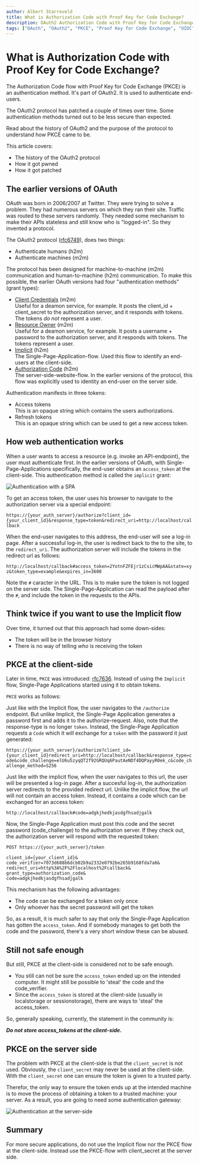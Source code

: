 ```yaml
---
author: Albert Starreveld
title: What is Authorization Code with Proof Key for Code Exchange?
description: OAuth2 Authorization Code with Proof Key for Code Exchange explained.
tags: ["OAuth", "OAuth2", "PKCE", "Proof Key for Code Exchange", "OIDC", "OpenId Connect", "Authentication", "Authorization", "Security"]
---
```

# What is Authorization Code with Proof Key for Code Exchange?

The Authorization Code flow with Proof Key for Code Exchange (PKCE) is an authentication method. It's part of OAuth2. It is used to authenticate end-users.

The OAuth2 protocol has patched a couple of times over time. Some authentication methods turned out to be less secure than expected.

Read about the history of OAuth2 and the purpose of the protocol to understand how PKCE came to be.

This article covers:
* The history of the OAuth2 protocol
* How it got pwned
* How it got patched

## The earlier versions of OAuth

OAuth was born in 2006/2007 at Twitter. They were trying to solve a problem. They had numerous servers on which they ran their site. Traffic was routed to these servers randomly. They needed some mechanism to make their APIs stateless and still know who is "logged-in". So they invented a protocol.

The OAuth2 protocol ([rfc6749](https://www.rfc-editor.org/rfc/rfc6749)), does two things:

* Authenticate humans (h2m)
* Authenticate machines (m2m)

The protocol has been designed for machine-to-machine (m2m) communication and human-to-machine (h2m) communication. To make this possible, the earlier OAuth versions had four "authentication methods" (grant types):

* [Client Credentials](https://www.rfc-editor.org/rfc/rfc6749#section-1.3.4) (m2m) \
Useful for a deamon service, for example. It posts the client_id + client_secret to the authorization server, and it responds with tokens. The tokens _do not_ represent a user.
* [Resource Owner](https://www.rfc-editor.org/rfc/rfc6749#section-1.3.3) (m2m) \
Useful for a deamon service, for example. It posts a username + password to the authorization server, and it responds with tokens. The tokens represent a user.
* [Implicit](https://www.rfc-editor.org/rfc/rfc6749#section-1.3.2) (h2m) \
The Single-Page-Application-flow. Used this flow to identify an end-users at the client-side.
* [Authorization Code]() (h2m) \
The server-side-website-flow. In the earlier versions of the protocol, this flow was explicitly used to identity an end-user on the server side.

Authentication manifests in three tokens:
* Access tokens \
This is an opaque string which contains the users authorizations.
* Refresh tokens \
This is an opaque string which can be used to get a new access token.

## How web authentication works

When a user wants to access a resource (e.g. invoke an API-endpoint), the user must authenticate first. In the earlier versions of OAuth, with Single-Page-Applications specifically, the end-user obtains an `access_token` at the client-side. This authentication method is called the `implicit` grant:

![Authentication with a SPA](https://raw.githubusercontent.com/thecloudnativewebapp/GoCloudNative.Bff/main/docs/gocloudnative.org/content/Concepts/diagrams/client-side-token-exchange.png)

To get an access token, the user uses his browser to navigate to the authorization server via a special endpoint:

`https://{your_auth_server}/authorize?client_id={your_client_id}&response_type=token&redirect_uri=http://localhost/callback`

When the end-user navigates to this address, the end-user will see a log-in page. After a successful log-in, the user is redirect back to the to the site, to the `redirect_uri`. The authorization server will include the tokens in the redirect url as follows:

`http://localhost/callback#access_token=2YotnFZFEjr1zCsicMWpAA&state=xyz&token_type=example&expires_in=3600`

Note the `#` caracter in the URL. This is to make sure the token is not logged on the server side. The Single-Page-Application can read the payload after the `#`, and include the token in the requests to the APIs.

## Think twice if you want to use the Implicit flow
Over time, it turned out that this approach had some down-sides:

* The token will be in the browser history
* There is no way of telling _who_ is receiving the token

## PKCE at the client-side
Later in time, `PKCE` was introduced: [rfc7636](https://www.rfc-editor.org/rfc/rfc7636). Instead of using the `Implicit` flow, Single-Page Applications started using it to obtain tokens.

`PKCE` works as follows: 

Just like with the Implicit flow, the user navigates to the `/authorize` endpoint. But unlike Implicit, the Single-Page Application generates a password first and adds it to the authorize-request. Also, note that the response-type is no longer `token`. Instead, the Single-Page Application requests a `Code` which it will exchange for a `token` with the password it just generated:

`https://{your_auth_server}/authorize?client_id={your_client_id}redirect_uri=http://localhost/callback&response_type=code&code_challenge=elU6u5zyqQT2f92GRQUq6PautAeNDf4DQPayyR0ek_c&code_challenge_method=S256`

Just like with the implicit flow, when the user navigates to this url, the user will be presented a log-in page. After a succesful log-in, the authorization server redirects to the provided redirect url. Unlike the implicit flow, the url will not contain an access token. Instead, it contains a code which can be exchanged for an access token:

`http://localhost/callback#code=adgkjhedkjasdgfhsadjgalk`

Now, the Single-Page Application must post this code and the secret password (code_challenge) to the authorization server. If they check out, the authorization server will respond with the requested token:

```
POST https://{your_auth_server}/token

client_id={your_client_id}&
code_verifier=7073d688b6dcb02b9a2332e0792be265b9168fda7a6&
redirect_uri=http%3A%2F%2Flocalhost%2Fcallback&
grant_type=authorization_code&
code=adgkjhedkjasdgfhsadjgalk
```

This mechanism has the following advantages:
* The code can be exchanged for a token only once
* Only whoever has the secret password will get the token

So, as a result, it is much safer to say that only the Single-Page Application has gotten the `access_token`. And if somebody manages to get both the code and the password, there's a very short window these can be abused.

## Still not safe enough
But still, PKCE at the client-side is considered not to be safe enough. 

* You still can not be sure the `access_token` ended up on the intended computer. It might still be possible to 'steal' the code and the code_verifier.
* Since the `access_token` is stored at the client-side (usually in localstorage or sessionstorage), there are ways to 'steal' the access_token.

So, generally speaking, currently, the statement in the community is:

___Do not store access_tokens at the client-side.___

## PKCE on the server side
The problem with PKCE at the client-side is that the `client_secret` is not used. Obviously, the `client_secret` may never be used at the client-side. With the `client_secret` one can ensure the token is given to a trusted party. 

Therefor, the only way to ensure the token ends up at the intended machine is to move the process of obtaining a token to a trusted machine: your server. As a result, you are going to need some authentication gateway:

![Authentication at the server-side](https://raw.githubusercontent.com/thecloudnativewebapp/GoCloudNative.Bff/main/docs/gocloudnative.org/content/Concepts/diagrams/server-side-token-exchange.png)

## Summary
For more secure applications, do not use the Implicit flow nor the PKCE flow at the client-side. Instead use the PKCE-flow with client_secret at the server side.
